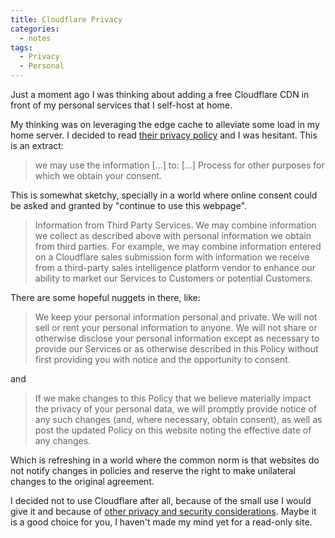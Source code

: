 ```yaml
---
title: Cloudflare Privacy
categories:
  - notes
tags:
  - Privacy
  - Personal
---
```

Just a moment ago I was thinking about adding a free Cloudflare CDN in front of my personal services that I self-host at
home.
<!-- more -->
My thinking was on leveraging the edge cache to alleviate some load in my home server. I decided to read [their privacy
policy](https://www.cloudflare.com/privacypolicy#3--how-we-use-information-we-collect) and I was hesitant. This is
an extract:

> we may use the information [...] to:
> [...]
> Process for other purposes for which we obtain your consent.

This is somewhat sketchy, specially in a world where online consent could be asked and granted by "continue to use this
webpage".

> Information from Third Party Services. We may combine information we collect as described above with personal
> information we obtain from third parties. For example, we may combine information entered on a Cloudflare sales
> submission form with information we receive from a third-party sales intelligence platform vendor to enhance our
> ability to market our Services to Customers or potential Customers.

There are some hopeful nuggets in there, like:

> We keep your personal information personal and private. We will not sell or rent your personal information to anyone.
> We will not share or otherwise disclose your personal information except as necessary to provide our Services or as
> otherwise described in this Policy without first providing you with notice and the opportunity to consent.

and

> If we make changes to this Policy that we believe materially impact the privacy of your personal data, we will
> promptly provide notice of any such changes (and, where necessary, obtain consent), as well as post the updated Policy
> on this website noting the effective date of any changes.

Which is refreshing in a world where the common norm is that websites do not notify changes in policies and reserve the
right to make unilateral changes to the original agreement.

I decided not to use Cloudflare after all, because of the small use I would give it and because of [other privacy and
security considerations](https://www.reddit.com/r/privacy/comments/cki0s5/what_makes_cloudflare_bad). Maybe it is a good
choice for you, I haven't made my mind yet for a read-only site.
